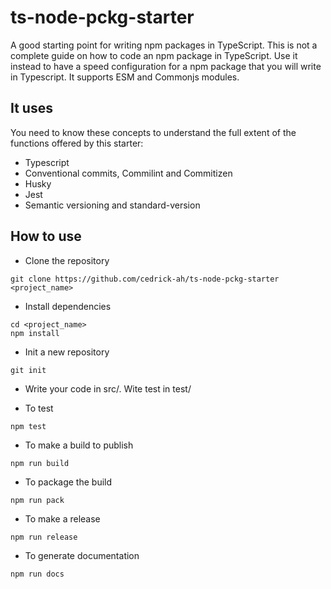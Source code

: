 # ts-node-pckg-starter

A good starting point for writing npm packages in TypeScript.
This is not a complete guide on how to code an npm package in TypeScript. Use it instead to have a speed configuration for a npm package that you will write in Typescript.
It supports ESM and Commonjs modules.

## It uses

You need to know these concepts to understand the full extent of the functions offered by this starter:

-   Typescript
-   Conventional commits, Commilint and Commitizen
-   Husky
-   Jest
-   Semantic versioning and standard-version

## How to use

-   Clone the repository

```
git clone https://github.com/cedrick-ah/ts-node-pckg-starter <project_name>
```

-   Install dependencies

```
cd <project_name>
npm install
```

-   Init a new repository

```
git init
```

-   Write your code in src/. Wite test in test/

-   To test

```
npm test
```

-   To make a build to publish

```
npm run build
```

-   To package the build

```
npm run pack
```

-   To make a release

```
npm run release
```

-   To generate documentation

```
npm run docs
```
